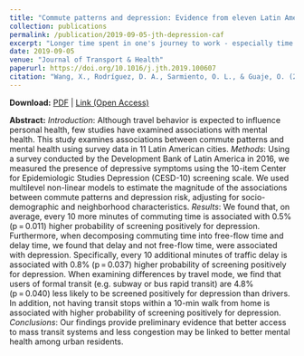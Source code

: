```yaml
---
title: "Commute patterns and depression: Evidence from eleven Latin American cities"
collection: publications
permalink: /publication/2019-09-05-jth-depression-caf
excerpt: "Longer time spent in one's journey to work - especially time in traffic delays - is associated with higher probability of depression."
date: 2019-09-05
venue: "Journal of Transport & Health"
paperurl: https://doi.org/10.1016/j.jth.2019.100607
citation: "Wang, X., Rodríguez, D. A., Sarmiento, O. L., & Guaje, O. (2019). Commute patterns and depression: Evidence from eleven Latin American cities. <i>Journal of Transport & Health, 14</i>, 100607."
---
```


**Download:** [PDF](https://xizewang.github.io/files/2019-09-05-jth-depression-caf.pdf) \| [Link (Open Access)](https://doi.org/10.1016/j.jth.2019.100607)

**Abstract:**
<i>Introduction</i>: Although travel behavior is expected to influence personal health, few studies have examined associations with mental health. This study examines associations between commute patterns and mental health using survey data in 11 Latin American cities. <i>Methods</i>: Using a survey conducted by the Development Bank of Latin America in 2016, we measured the presence of depressive symptoms using the 10-item Center for Epidemiologic Studies Depression (CESD-10) screening scale. We used multilevel non-linear models to estimate the magnitude of the associations between commute patterns and depression risk, adjusting for socio-demographic and neighborhood characteristics. <i>Results</i>: We found that, on average, every 10 more minutes of commuting time is associated with 0.5% (p = 0.011) higher probability of screening positively for depression. Furthermore, when decomposing commuting time into free-flow time and delay time, we found that delay and not free-flow time, were associated with depression. Specifically, every 10 additional minutes of traffic delay is associated with 0.8% (p = 0.037) higher probability of screening positively for depression. When examining differences by travel mode, we find that users of formal transit (e.g. subway or bus rapid transit) are 4.8% (p = 0.040) less likely to be screened positively for depression than drivers. In addition, not having transit stops within a 10-min walk from home is associated with higher probability of screening positively for depression. <i>Conclusions</i>: Our findings provide preliminary evidence that better access to mass transit systems and less congestion may be linked to better mental health among urban residents.
